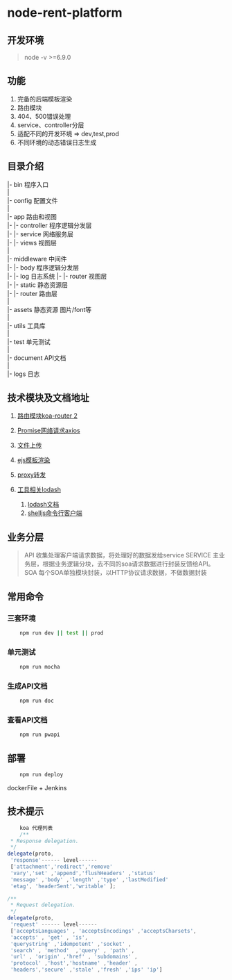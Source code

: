 # node-rent-platform

## 开发环境

> node -v >=6.9.0

## 功能
1. 完备的后端模板渲染
2. 路由模块
3. 404、500错误处理
4. service、controller分层
5. 适配不同的开发环境 => dev,test,prod
6. 不同环境的动态错误日志生成


## 目录介绍
|- bin 程序入口  
|  
|- config 配置文件  
|  
|- app 路由和视图  
|- |- controller 程序逻辑分发层  
|- |- service 网络服务层  
|- |- views 视图层  
|  
|- middleware 中间件  
|- |- body 程序逻辑分发层  
|- |- log 日志系统
|- |- router 视图层  
|- |- static 静态资源层  
|- |- router 路由层  
|  
|- assets 静态资源 图片/font等   
|  
|- utils  工具库  
|  
|- test 单元测试  
|  
|- document API文档  
|  
|- logs 日志  

## 技术模块及文档地址
1. [路由模块koa-router 2](https://github.com/alexmingoia/koa-router/tree/master/#module_koa-router--Router+get%7Cput%7Cpost%7Cpatch%7Cdelete)
2. [Promise网络请求axios](https://github.com/mzabriskie/axios)
3. [文件上传](https://github.com/felixge/node-formidable)
4. [ejs模板渲染](https://github.com/mde/ejs)
5. [proxy转发](https://github.com/nodejitsu/node-http-proxy)
4. [工具相关lodash](https://github.com/lodash/lodash)

    1. [lodash文档](https://lodash.com/docs/4.17.2)
    2. [shelljs命令行客户端](https://github.com/shelljs/shelljs)
    
## 业务分层

> API 收集处理客户端请求数据，将处理好的数据发给service
> SERVICE 主业务层，根据业务逻辑分块，去不同的soa请求数据进行封装反馈给API。
> SOA 每个SOA单独模块封装，以HTTP协议请求数据，不做数据封装

## 常用命令

### 三套环境

```bash
    npm run dev || test || prod
```

### 单元测试

```bash
    npm run mocha
```

### 生成API文档

```bash
    npm run doc
```
### 查看API文档

```bash
    npm run pwapi
```

## 部署

```bash
    npm run deploy
```

dockerFile + Jenkins

## 技术提示
```js
    koa 代理列表
    /**
 * Response delegation.
 */
delegate(proto, 
 'response'------ level------ 
 ['attachment','redirect','remove' 
 'vary','set' ,'append','flushHeaders' ,'status' 
 'message' ,'body' ,'length' ,'type' ,'lastModified' 
 'etag', 'headerSent','writable' ];

/**
 * Request delegation.
 */
delegate(proto, 
 'request' ------ level------ 
 ['acceptsLanguages' , 'acceptsEncodings' ,'acceptsCharsets',
 'accepts' , 'get' , 'is', 
 'querystring' ,'idempotent' ,'socket' ,
 'search' , 'method'  ,'query' , 'path' ,
 'url' , 'origin' ,'href' , 'subdomains' ,
 'protocol' ,'host','hostname' ,'header' ,
 'headers','secure' ,'stale' ,'fresh' ,'ips' 'ip']

```


